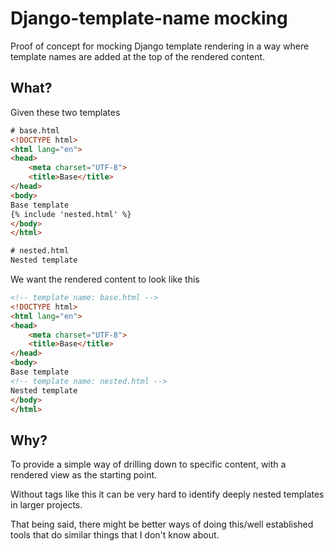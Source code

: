 # Django-template-name mocking

Proof of concept for mocking Django template rendering
in a way where template names are added at the top
of the rendered content.

## What?

Given these two templates
```html
# base.html
<!DOCTYPE html>
<html lang="en">
<head>
    <meta charset="UTF-8">
    <title>Base</title>
</head>
<body>
Base template
{% include 'nested.html' %}
</body>
</html>
```

```html
# nested.html
Nested template
```

We want the rendered content to look like this

```html
<!-- template name: base.html -->
<!DOCTYPE html>
<html lang="en">
<head>
    <meta charset="UTF-8">
    <title>Base</title>
</head>
<body>
Base template
<!-- template name: nested.html -->
Nested template
</body>
</html>
```

## Why?

To provide a simple way of drilling down to specific content,
with a rendered view as the starting point. 

Without tags like this it can be very hard to identify deeply 
nested templates in larger projects.

That being said, there might be better ways of doing this/well 
established tools that do similar things that I don't know about.
